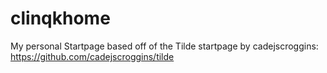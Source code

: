 # clinqkhome
My personal Startpage based off of the Tilde startpage by cadejscroggins: https://github.com/cadejscroggins/tilde
